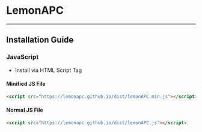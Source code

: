 # LemonAPC
---
## Installation Guide
### JavaScript
- Install via HTML Script Tag
#### Minified JS File
```html
<script src="https://lemonapc.github.io/dist/lemonAPC.min.js"></script>
```
#### Normal JS File
```html
<script src="https://lemonapc.github.io/dist/lemonAPC.js"></script>
```
